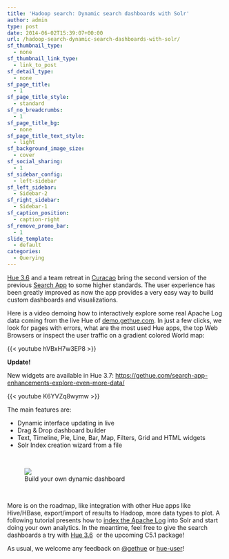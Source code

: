 ```yaml
---
title: 'Hadoop search: Dynamic search dashboards with Solr'
author: admin
type: post
date: 2014-06-02T15:39:07+00:00
url: /hadoop-search-dynamic-search-dashboards-with-solr/
sf_thumbnail_type:
  - none
sf_thumbnail_link_type:
  - link_to_post
sf_detail_type:
  - none
sf_page_title:
  - 1
sf_page_title_style:
  - standard
sf_no_breadcrumbs:
  - 1
sf_page_title_bg:
  - none
sf_page_title_text_style:
  - light
sf_background_image_size:
  - cover
sf_social_sharing:
  - 1
sf_sidebar_config:
  - left-sidebar
sf_left_sidebar:
  - Sidebar-2
sf_right_sidebar:
  - Sidebar-1
sf_caption_position:
  - caption-right
sf_remove_promo_bar:
  - 1
slide_template:
  - default
categories:
  - Querying
---
```


[Hue 3.6][1] and a team retreat in [Curacao][2] bring the second version of the previous [Search App][3] to some higher standards. The user experience has been greatly improved as now the app provides a very easy way to build custom dashboards and visualizations.

Here is a video demoing how to interactively explore some real Apache Log data coming from the live Hue of [demo.gethue.com][2]. In just a few clicks, we look for pages with errors, what are the most used Hue apps, the top Web Browsers or inspect the user traffic on a gradient colored World map:

{{< youtube hVBxH7w3EP8 >}}

**Update!**

New widgets are available in Hue 3.7: <https://gethue.com/search-app-enhancements-explore-even-more-data/>

{{< youtube K6YVZq8wymw >}}

The main features are:

- Dynamic interface updating in live
- Drag & Drop dashboard builder
- Text, Timeline, Pie, Line, Bar, Map, Filters, Grid and HTML widgets
- Solr Index creation wizard from a file

&nbsp;

<figure>
  <a href="https://cdn.gethue.com/uploads/2014/03/hue-3.6-search-v2-1024x548.png">
    <img src="https://cdn.gethue.com/uploads/2014/03/hue-3.6-search-v2-1024x548.png" />
  </a>
  <figcaption>Build your own dynamic dashboard</figcaption>
</figure>

&nbsp;

More is on the roadmap, like integration with other Hue apps like Hive/HBase, export/import of results to Hadoop, more data types to plot. A following tutorial presents how to [index the Apache Log][5] into Solr and start doing your own analytics. In the meantime, feel free to give the search dashboards a try with [Hue 3.6][1]  or the upcoming C5.1 package!

As usual, we welcome any feedback on [@gethue][6] or [hue-user][7]!

[1]: https://gethue.com/hadoop-ui-hue-3-6-and-the-search-dashboards-are-out
[2]: https://gethue.com/team-retreat-in-the-caribbean-curacao/
[3]: https://gethue.com/tutorial-search-hadoop-in-hue/
[4]: https://cdn.gethue.com/uploads/2014/03/hue-3.6-search-v2.png
[5]: https://gethue.com/analyse-apache-logs-and-build-your-own-web-analytics-dashboard-with-hadoop-and-solr
[6]: http://twitter.com/gethue
[7]: http://groups.google.com/a/cloudera.org/group/hue-user
